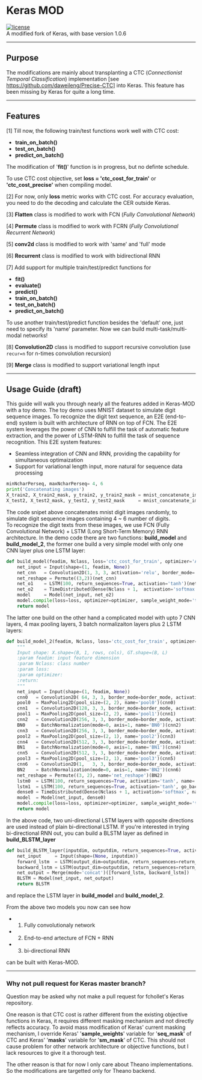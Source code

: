 # Keras MOD
[![license](https://img.shields.io/github/license/mashape/apistatus.svg?maxAge=2592000)](https://github.com/daweileng/keras_MOD/blob/master/LICENSE)  
A modified fork of Keras, with base version 1.0.6  

------------------
## Purpose  
The modifications are mainly about transplanting a CTC (*Connectionist Temporal Classification*) implementation [see https://github.com/daweileng/Precise-CTC] into Keras. This feature has been missing by Keras for quite a long time.

------------------
## Features
[1] Till now, the following train/test functions work well with CTC cost:
  * **train_on_batch()**
  * **test_on_batch()**
  * **predict_on_batch()**

The modification of '**fit()**' function is in progress, but no definte schedule.

To use CTC cost objective, set **loss = 'ctc_cost_for_train'** or **'ctc_cost_precise'** when compiling model.

[2] For now, only **loss** metric works with CTC cost. For accuracy evaluation, you need to do the decoding and calculate the CER outside Keras.

[3] **Flatten** class is modified to work with FCN (*Fully Convolutional Network*)

[4] **Permute** class is modified to work with FCRN (*Fully Convolutional Recurrent Network*)

[5] **conv2d**  class is modified to work with 'same' and 'full' mode

[6] **Recurrent** class is modified to work with bidirectional RNN

[7] Add support for multiple train/test/predict functions for 
  * **fit()** 
  * **evaluate()** 
  * **predict()** 
  * **train_on_batch()**
  * **test_on_batch()**
  * **predict_on_batch()**  
  
To use another train/test/predict function besides the 'default' one, just need to specify its 'name' parameter. Now we can build multi-task/multi-modal networks!

[8] **Convolution2D** class is modified to support recursive convolution (use `recur=n` for n-times convolution recursion)

[9] **Merge** class is modified to support variational length input

------------------
## Usage Guide (draft)
This guide will walk you through nearly all the features added in Keras-MOD with a toy demo. The toy demo uses MNIST dataset to simulate digit sequence images. To recognize the digit text sequence, an E2E (end-to-end) system is built with architecture of RNN on top of FCN. The E2E system leverages the power of CNN to fulfill the task of automatic feature extraction, and the power of LSTM-RNN to fulfill the task of sequence recognition. This E2E system features:  
* Seamless integration of CNN and RNN, providing the capability for simultaneous optimaization
* Support for variational length input, more natural for sequence data processing

```python
minNcharPerseq, maxNcharPerseq= 4, 6
print('Concatenating images')
X_train2, X_train2_mask, y_train2, y_train2_mask = mnist_concatenate_image(X_train, y_train, minNcharPerseq, maxNcharPerseq)
X_test2, X_test2_mask, y_test2, y_test2_mask     = mnist_concatenate_image(X_test, y_test, minNcharPerseq, maxNcharPerseq)
```
The code snipet above concatenates mnist digit images randomly, to simulate digit sequence images containing 4 ~ 6 number of digits.   
To recognize the digit texts from these images, we use FCN (Fully Convolutional Network) + LSTM (Long Short-Term Memory) RNN architecture. In the demo code there are two functions: **build_model** and **build_model_2**, the former one build a very simple model with only one CNN layer plus one LSTM layer:
```python
def build_model(feadim, Nclass, loss='ctc_cost_for_train', optimizer='Adadelta'):
    net_input = Input(shape=(1, feadim, None))
    net_cnn   = Convolution2D(1, 3, 3, activation='relu', border_mode='valid')(net_input)   # input shape = (samples, channels, rows, cols)
    net_reshape = Permute((3,2))(net_cnn)
    net_o1    = LSTM(100, return_sequences=True, activation='tanh')(net_reshape)            # input shape = (samples, timesteps, input_dim)
    net_o2    = TimeDistributed(Dense(Nclass + 1,  activation='softmax'))(net_o1)
    model     = Model(net_input, net_o2)
    model.compile(loss=loss, optimizer=optimizer, sample_weight_mode='temporal')
    return model
```
The latter one build on the other hand a complicated model with upto 7 CNN layers, 4 max pooling layers, 3 batch normalizaiton layers plus 2 LSTM layers:
```python
def build_model_2(feadim, Nclass, loss='ctc_cost_for_train', optimizer='Adadelta', border_mode='same'):
    """
    Input shape: X.shape=(B, 1, rows, cols), GT.shape=(B, L)
    :param feadim: input feature dimension
    :param Nclass: class number
    :param loss:
    :param optimizer:
    :return:
    """
    net_input = Input(shape=(1, feadim, None))
    cnn0   = Convolution2D( 64, 3, 3, border_mode=border_mode, activation='relu', name='cnn0')(net_input)
    pool0  = MaxPooling2D(pool_size=(2, 2), name='pool0')(cnn0)
    cnn1   = Convolution2D(128, 3, 3, border_mode=border_mode, activation='relu', name='cnn1')(pool0)
    pool1  = MaxPooling2D(pool_size=(2, 2), name='pool1')(cnn1)
    cnn2   = Convolution2D(256, 3, 3, border_mode=border_mode, activation='relu', name='cnn2')(pool1)
    BN0    = BatchNormalization(mode=0, axis=1, name='BN0')(cnn2)
    cnn3   = Convolution2D(256, 3, 3, border_mode=border_mode, activation='relu', name='cnn3')(BN0)
    pool2  = MaxPooling2D(pool_size=(2, 1), name='pool2')(cnn3)
    cnn4   = Convolution2D(512, 3, 3, border_mode=border_mode, activation='relu', name='cnn4')(pool2)
    BN1    = BatchNormalization(mode=0, axis=1, name='BN1')(cnn4)
    cnn5   = Convolution2D(512, 3, 3, border_mode=border_mode, activation='relu', name='cnn5')(BN1)
    pool3  = MaxPooling2D(pool_size=(2, 1), name='pool3')(cnn5)
    cnn6   = Convolution2D(1,   3, 3, border_mode=border_mode, activation='relu', name='cnn6')(pool3)
    BN2    = BatchNormalization(mode=0, axis=1, name='BN2')(cnn6)
    net_reshape = Permute((3, 2), name='net_reshape')(BN2)
    lstm0  = LSTM(100, return_sequences=True, activation='tanh', name='lstm0')(net_reshape)
    lstm1  = LSTM(100, return_sequences=True, activation='tanh', go_backwards=True, keep_time_order=True, name='lstm1')(lstm0)
    dense0 = TimeDistributed(Dense(Nclass + 1, activation='softmax', name='dense0'))(lstm1)
    model  = Model(net_input, dense0)
    model.compile(loss=loss, optimizer=optimizer, sample_weight_mode='temporal')
    return model
``` 
In the above code, two uni-directional LSTM layers with opposite directions are used instead of plain bi-directional LSTM. If you're interested in trying bi-directional RNN out, you can build a BLSTM layer as defined in **build_BLSTM_layer**
```python
def build_BLSTM_layer(inputdim, outputdim, return_sequences=True, activation='tanh'):
    net_input     = Input(shape=(None, inputdim))
    forward_lstm  = LSTM(output_dim=outputdim, return_sequences=return_sequences, activation=activation)(net_input)
    backward_lstm = LSTM(output_dim=outputdim, return_sequences=return_sequences, activation=activation, go_backwards=True, keep_time_order=False)(net_input)
    net_output = Merge(mode='concat')([forward_lstm, backward_lstm])
    BLSTM = Model(net_input, net_output)
    return BLSTM
``` 
and replace the LSTM layer in **build_model** and **build_model_2**.
        
From the above two models you now can see how 
  * 1) Fully convolutionaly network 
  * 2) End-to-end artecture of FCN + RNN
  * 3) bi-directional RNN    
    
can be built with Keras-MOD. 

 
------------------
### Why not pull request for Keras master branch?
Question may be asked why not make a pull request for fchollet's Keras repository. 

One reason is that CTC cost is rather different from the existing objective functions in Keras, it requires different masking mechanism and not directly reflects accuracy. To avoid mass modification of Keras' current masking mechanism, I override Keras' '**sample_weights**' variable for '**seq_mask**' of CTC and Keras' '**masks**' variable for '**sm_mask**' of CTC. This should not cause problem for other network architecture or objective functions, but I lack resources to give it a thorough test.

The other reason is that for now I only care about Theano implementations. So the modifications are targetted only for Theano backend.
